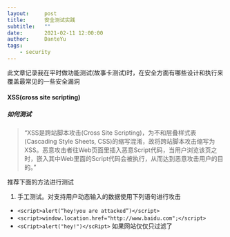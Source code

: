 ```yaml
---
layout:     post
title:      安全测试实践
subtitle:   ""
date:       2021-02-11 12:00:00
author:     DanteYu
tags:
    - security
---
```


此文章记录我在平时做功能测试(故事卡测试)时，在安全方面有哪些设计和执行来覆盖最常见的一些安全漏洞

#### XSS(cross site scripting)
##### 如何测试

> “XSS是跨站脚本攻击(Cross Site Scripting)，为不和层叠样式表(Cascading Style Sheets, CSS)的缩写混淆，故将跨站脚本攻击缩写为XSS。恶意攻击者往Web页面里插入恶意Script代码，当用户浏览该页之时，嵌入其中Web里面的Script代码会被执行，从而达到恶意攻击用户的目的。”

推荐下面的方法进行测试
1. 手工测试。对支持用户动态输入的数据使用下列语句进行攻击
* `<script>alert(“hey!you are attacked”)</script>`
* `<script>window.location.href="http://www.baidu.com";</script>`
* `<sCript>alert("hey!")</scRipt>` 如果网站仅仅只过滤了<script>标签，就可以用大小写绕过
* `<sCri<script>pt>alert("hey!")</scRi</script>pt>` 如果网站只过滤了一个script标签，就可以利用过滤后返回语句再次构成攻击语句来绕过
* `<script>eval(\u0061\u006c\u0065\u0072\u0074(1))</script>`   alert(1) 有的时候，服务器往往会对代码中的关键字（如alert）进行过滤，这个时候我们可以尝试将关键字进行编码后再插入，不过直接显示编码是不能被浏览器执行的，我们可以用另一个语句eval（）来实现。eval()会将编码过的语句解码后再执行
* `<img src='w.123' onerror='alert("hey!")'>`  `<a onmousemove=’do something here’>`  `<div onmouseover=‘do something here’>` 并不是只有script标签才可以插入代码

##### 如何修复和预防
* 首先是过滤。对诸如<script>、<img>、<a>等标签进行过滤。
* 其次是编码。像一些常见的符号，如<>在输入的时候要对其进行转换编码，这样做浏览器是不会对该标签进行解释执行的，同时也不影响显示效果。
* 最后是限制。通过以上的案例我们不难发现xss攻击要能达成往往需要较长的字符串，因此对于一些可以预期的输入可以通过限制长度强制截断来进行防御。输入检查还有包含敏感词和特殊字符等。对于cookie设置httpOnly属性，这样js是无法读取

#### SQL注入(SQL injection)
##### 如何测试
SQL注入需要输入含有恶意的SQL语句带入数据库执行，通过这个恶意的SQL语句，获取表数据以及对数据增查改删，因为SQL注入漏洞的危害是极大的。 推荐下面二种方法进行测试

第一种 手工测试
如何判断SQL注入是否存在--> 最为经典的单引号判断法：在参数后面加上单引号,比如: `http://xxx/abc.php?id=1'` 如果页面返回错误，则存在 Sql 注入。原因是无论字符型还是整型都会因为单引号个数不匹配而报错。

判断注入漏洞类型总结如下

1. 对于数字
 * `100` 判断查询正常
 * `100 and 1=1` 判断查询正常
 * `100'` 判断页面异常或是查询为空
 * `100 and 1=2` 查询数据为空
2. 对于字符串
 * `x` 判断查询正常
 * `x' and '1'='1` 判断查询正常
 * `x'` 判断页面异常或是查询为空
 * `x' and '1'='2` 查询数据为空
3. 对于搜索
 * `x` 判断查询正常
 * `x%' and '%'='` 判断查询正常
 * `x'` 判断页面异常或是查询为空
 * `x%' and 'a%'='b` 查询数据为空

通过上面的方式可以确定SQL注入是否存在，存在之后，就可以结合其他sql语句进行攻击。对于我们测试人员，在已知数据库结构和数据的情况下，就非常简单了，比如使用 `union select` 联合查询继续获取信息
`1' order by 1#`;(按照Mysql语法，#后面会被注释掉，使用这种方法屏蔽掉后面的单引号，避免语法错误)  不断增加 order by 后面的数字会判断出有多少列
* 输入`1' union select database(),user()#` 就等于`SELECT first_name, last_name FROM users WHERE user_id = '1' union select database(),user()#`;`  database()将会返回当前网站所使用的数据库名字. user()将会返回执行当前查询的用户名. 类似地还有 `1' union select table_name,table_schema from information_schema.tables where table_schema= 'dvwa'#` information_schema是mysql自带的一张表，这张数据表保存了Mysql服务器所有数据库的信息,如数据库名，数据库的表，表栏的数据类型与访问权限等


第二种 使用工具sqlmap

sqlmap 是一个开源的渗透测试工具，可以用来自动化的检测，利用SQL注入漏洞，获取数据库服务器的权限。它具有功能强大的检测引擎,针对各种不同类型数据库的渗透测试的功能选项，包括获取数据库中存储的数据，访问操作系统文件甚至可以通过外带数据连接的方式执行操作系统命令。

基本命令
* `python sqlmap.py -u 'http://mytestsite.com/page.php?id=5'`  sqlmap会对id参数使用不同的注入方法进行测试，检查是否有漏洞
* `python sqlmap.py -u 'http://mytestsite.com/page.php?id=5' --dbs` 获取数据库信息
* `python.exe sqlmap/sqlmap.py -u http://aa.com/wcms/show.php?id=3 -D cms -T cms_users -C username,password --dump` 指定库名表名字段列出指定字段

可以参考的资料
* [使用教程1](https://www.jianshu.com/p/65d7522ecc1f)
* [使用教程2](https://www.freebuf.com/sectool/164608.html)
* [使用教程3](https://www.jianshu.com/p/4fb15a2c9040)
* [使用教程4](https://www.jianshu.com/p/c2b31bd04eeb)

*一般推荐使用sqlmap进行测试*。


##### 如何修复和预防
1. 当操作数据库时，需要实现PreparementStatement接口对SQL语句进行预编译处理。这种采用sql语句预编译和绑定变量，是防御sql注入的最佳方法。其原因就是：采用了PreparedStatement，就会将sql语句：”select id, no from user where id=?” 预先编译好，也就是SQL引擎会预先进行语法分析，产生语法树，生成执行计划，也就是说，后面你输入的参数，无论你输入的是什么，都不会影响该sql语句的语法结构了，因为语法分析已经完成了，而语法分析主要是分析sql命令，比如 select ,from ,where ,and, or ,order by 等等。所以即使你后面输入了这些sql命令，也不会被当成sql命令来执行了，因为这些sql命令的执行， 必须先的通过语法分析，生成执行计划，既然语法分析已经完成，已经预编译过了，那么后面输入的参数，是绝对不可能作为sql命令来执行的，只会被当做字符串字面值参数。所以sql语句预编译可以防御sql注入。实际项目中，一般我们都是采用各种的框架，比如ibatis, hibernate,mybatis等等。他们一般也默认就是sql预编译的
2. 如果必须要用字符串拼接，也可以对输入参数进行数据类型检查
3. 可以使用一些安全函数 ESAPI.encoder().encodeForSQL

#### 权限管理
##### 如何测试
* 越权 - 不同的用户应该有严格的权限管理，不被允许的资源就应该有相应的处理，比如通过URL访问不属于自己权限内的资源，就应该进入相应报错页面。一般这类处理都应该在需求阶段提出。越权一般分为水平越权和垂直越权。水平越权指得是同级别用户的越权，垂直越权指得是具有从属关系，从而带来不同权限范围的用户的越权

#### 敏感数据
##### 如何测试
* 如果项目需求涉及图片上传，取名等时，我们就应该考虑对文字和图片进行风险控制，避免涉及暴力、政治和色情等不良信息在系统中存储使用。一般做法是对接第三方平台进行验证
* 如果项目中有涉及用户密码等隐私数据，我们就应该采用加密存储，不允许明文传输和存储
* 项目中的日志不允许明文显示敏感数据

#### 其他测试点
* 修改URL的参数
* 修改cookie中的数据


